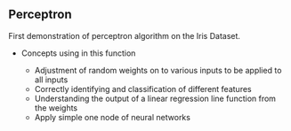 ## Perceptron 

First demonstration of perceptron algorithm on the Iris Dataset.


<ul>
<li>Concepts using in this function </li>
<ul>
<li>Adjustment of random weights on to various inputs to be applied to all inputs</li>
<li>Correctly identifying and classification of different features </li>
<li>Understanding the output of a linear regression line function from the weights</li>
<li>Apply simple one node of neural networks </li>
</ul>
</ul>


